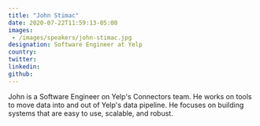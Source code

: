 ```yaml
---
title: "John Stimac"
date: 2020-07-22T11:59:13-05:00
images: 
 - /images/speakers/john-stimac.jpg
designation: Software Engineer at Yelp
country: 
twitter: 
linkedin: 
github: 
---
```


John is a Software Engineer on Yelp's Connectors team. He works on tools to move data into and out of Yelp's data pipeline. He focuses on building systems that are easy to use, scalable, and robust.
